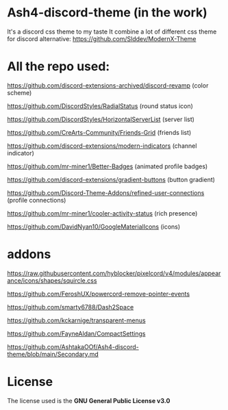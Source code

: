 # Ash4-discord-theme (in the work)
It's a discord css theme to my taste
It combine a lot of different css theme for discord
alternative: https://github.com/Slddev/ModernX-Theme

# All the repo used:

https://github.com/discord-extensions-archived/discord-revamp (color scheme) 

https://github.com/DiscordStyles/RadialStatus (round status icon) 

https://github.com/DiscordStyles/HorizontalServerList (server list) 

https://github.com/CreArts-Community/Friends-Grid (friends list) 

https://github.com/discord-extensions/modern-indicators (channel indicator) 

https://github.com/mr-miner1/Better-Badges (animated profile badges) 

https://github.com/discord-extensions/gradient-buttons (button gradient) 

https://github.com/Discord-Theme-Addons/refined-user-connections (profile connections) 

https://github.com/mr-miner1/cooler-activity-status (rich presence) 

https://github.com/DavidNyan10/GoogleMaterialIcons (icons) 

# addons

https://raw.githubusercontent.com/hyblocker/pixelcord/v4/modules/appearance/icons/shapes/squircle.css

https://github.com/FeroshUX/powercord-remove-pointer-events

https://github.com/smarty6788/Dash2Space

https://github.com/kckarnige/transparent-menus

https://github.com/FayneAldan/CompactSettings

https://github.com/AshtakaOOf/Ash4-discord-theme/blob/main/Secondary.md

# License
The license used is the **GNU General Public License v3.0**
